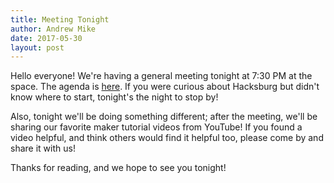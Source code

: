 ```yaml
---
title: Meeting Tonight
author: Andrew Mike
date: 2017-05-30
layout: post
---
```


Hello everyone!  We're having a general meeting tonight at 7:30 PM at the space. The agenda is [here](https://wiki.hacksburg.org/meetings:2017-05-30_general_meeting). If you were curious about Hacksburg but didn't know where to start, tonight's the night to stop by!

Also, tonight we'll be doing something different; after the meeting, we'll be sharing our favorite maker tutorial videos from YouTube! If you found a video helpful, and think others would find it helpful too, please come by and share it with us!

Thanks for reading, and we hope to see you tonight!
